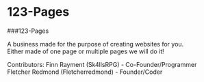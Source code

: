 123-Pages
=========

###123-Pages

A business made for the purpose of creating websites for you.  
Either made of one page or multiple pages we will do it!

Contributors: Finn Rayment (Sk4llsRPG) - Co-Founder/Programmer  
              Fletcher Redmond (Fletcherredmond) - Founder/Coder
